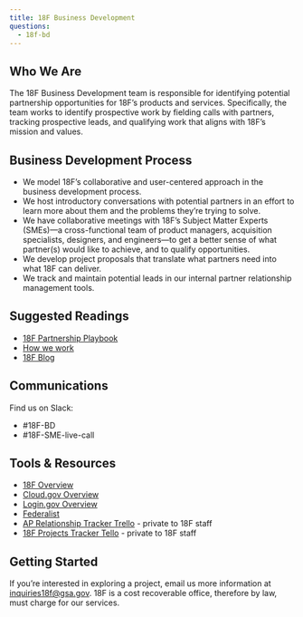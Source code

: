 ```yaml
---
title: 18F Business Development
questions:
  - 18f-bd
---
```


## Who We Are
The 18F Business Development team is responsible for identifying potential partnership opportunities for 18F’s products and services. Specifically, the team works to identify prospective work by fielding calls with partners, tracking prospective leads, and qualifying work that aligns with 18F’s mission and values. 

## Business Development Process
* We model 18F’s collaborative and user-centered approach in the business development process. 
* We host introductory conversations with potential partners in an effort to learn more about them and the problems they’re trying to solve. 
* We have collaborative meetings with 18F’s Subject Matter Experts (SMEs)—a cross-functional team of product managers, acquisition specialists, designers, and engineers—to get a better sense of what partner(s) would like to achieve, and to qualify opportunities.
* We develop project proposals that translate what partners need into what 18F can deliver. 
* We track and maintain potential leads in our internal partner relationship management tools. 

## Suggested Readings
* [18F Partnership Playbook](https://18f.gsa.gov/partnership-principles/)
* [How we work](https://18f.gsa.gov/how-we-work/) 
* [18F Blog](https://18f.gsa.gov/blog/)

## Communications
Find us on Slack:
* #18F-BD
* #18F-SME-live-call

## Tools & Resources
* [18F Overview](https://18f.gsa.gov/)
* [Cloud.gov Overview](https://cloud.gov/) 
* [Login.gov Overview](https://login.gov/)
* [Federalist](https://federalist.18f.gov/) 
* [AP Relationship Tracker Trello](https://trello.com/b/b1xsDX88/ap-relationship-tracker) - private to 18F staff
* [18F Projects Tracker Tello](https://trello.com/b/kZ7PUggv/18f-projects-tracker) - private to 18F staff

## Getting Started
If you’re interested in exploring a project, email us more information at inquiries18f@gsa.gov. 18F is a cost recoverable office, therefore by law, must charge for our services.
